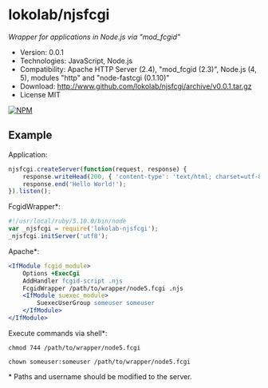 lokolab/njsfcgi
===============
*Wrapper for applications in Node.js via "mod_fcgid"*

- Version: 0.0.1
- Technologies: JavaScript, Node.js
- Compatibility: Apache HTTP Server (2.4), "mod_fcgid (2.3)", Node.js (4, 5), modules "http" and "node-fastcgi (0.1.10)"
- Download: http://www.github.com/lokolab/njsfcgi/archive/v0.0.1.tar.gz
- License MIT

[![NPM](https://nodei.co/npm/lokolab-njsfcgi.png?downloads=true)](https://nodei.co/npm/lokolab-njsfcgi/)

Example
-------

Application:
```javascript
njsfcgi.createServer(function(request, response) {
    response.writeHead(200, { 'content-type': 'text/html; charset=utf-8' });
    response.end('Hello World!');
}).listen();
```

FcgidWrapper*:
```javascript
#!/usr/local/ruby/5.10.0/bin/node
var _njsfcgi = require('lokolab-njsfcgi');
_njsfcgi.initServer('utf8');
```

Apache*:
```apache
<IfModule fcgid_module>
    Options +ExecCgi
    AddHandler fcgid-script .njs
    FcgidWrapper /path/to/wrapper/node5.fcgi .njs
    <IfModule suexec_module>
        SuexecUserGroup someuser someuser
    </IfModule>
</IfModule>
```

Execute commands via shell*:
```shell
chmod 744 /path/to/wrapper/node5.fcgi

chown someuser:someuser /path/to/wrapper/node5.fcgi
```

\* Paths and username should be modified to the server.
